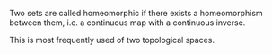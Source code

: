 Two sets are called homeomorphic if there exists a homeomorphism between
them, i.e. a continuous map with a continuous inverse.

This is most frequently used of two topological spaces.
